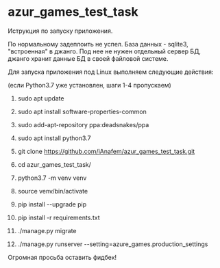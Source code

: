 # azur_games_test_task

Иструкция по запуску приложения.

По нормальному задеплоить не успел. База данных - sqlite3, "встроенная" в джанго. Под нее
не нужен отдельный сервер БД, джанго хранит данные БД в своей файловой системе.

Для запуска приложения под Linux выполняем следующие действия:

(если Python3.7 уже установлен, шаги 1-4 пропускаем)

1. sudo apt update
2. sudo apt install software-properties-common
3. sudo add-apt-repository ppa:deadsnakes/ppa
4. sudo apt install python3.7

5. git clone https://github.com/iAnafem/azur_games_test_task.git
6. cd azur_games_test_task/
7. python3.7 -m venv venv
8. source venv/bin/activate
9. pip install --upgrade pip
10. pip install -r requirements.txt
11. ./manage.py migrate
12. ./manage.py runserver --setting=azure_games.production_settings

Огромная просьба оставить фидбек!
